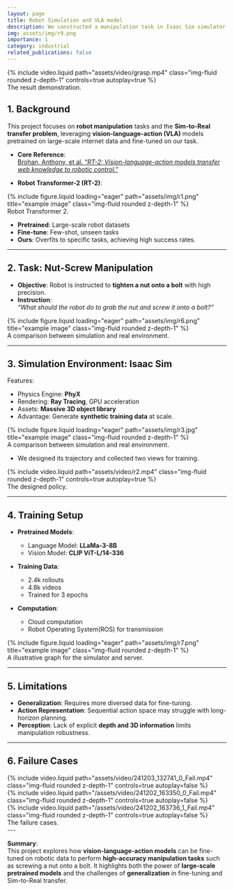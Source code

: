 ```yaml
---
layout: page
title: Robot Simulation and VLA model
description: We constructed a manipulation task in Isaac Sim simulator and trained the model.
img: assets/img/r9.png
importance: 1
category: industrial
related_publications: false
---
```

<div class="row mt-3">
    <div class="col-sm mt-3 mt-md-0">
        {% include video.liquid path="assets/video/grasp.mp4" class="img-fluid rounded z-depth-1" controls=true autoplay=true %}
    </div>
</div>
<div class="caption">
    The result demonstration.
</div>

## 1. Background
This project focuses on **robot manipulation** tasks and the **Sim-to-Real transfer problem**, leveraging **vision-language-action (VLA)** models pretrained on large-scale internet data and fine-tuned on our task.

- **Core Reference**:  
  [Brohan, Anthony, et al. *"RT-2: Vision-language-action models transfer web knowledge to robotic control."*](https://arxiv.org/abs/2307.15818)

- **Robot Transformer-2 (RT-2)**:

<div class="row">
    <div class="col-sm mt-3 mt-md-0">
        {% include figure.liquid loading="eager" path="assets/img/r1.png" title="example image" class="img-fluid rounded z-depth-1" %}
    </div>
</div>
<div class="caption">
    Robot Transformer 2.
</div>

  - **Pretrained**: Large-scale robot datasets  
  - **Fine-tune**: Few-shot, unseen tasks  
  - **Ours**: Overfits to specific tasks, achieving high success rates.

---

## 2. Task: Nut-Screw Manipulation
- **Objective**: Robot is instructed to **tighten a nut onto a bolt** with high precision.  
- **Instruction**:  
  *“What should the robot do to grab the nut and screw it onto a bolt?”*  

<div class="row">
    <div class="col-sm mt-3 mt-md-0">
        {% include figure.liquid loading="eager" path="assets/img/r6.png" title="example image" class="img-fluid rounded z-depth-1" %}
    </div>
</div>
<div class="caption">
    A comparison between simulation and real environment.
</div>

---

## 3. Simulation Environment: Isaac Sim
Features:
- Physics Engine: **PhyX**  
- Rendering: **Ray Tracing**, GPU acceleration  
- Assets: **Massive 3D object library**  
- Advantage: Generate **synthetic training data** at scale.  

<div class="row">
    <div class="col-sm mt-3 mt-md-0">
        {% include figure.liquid loading="eager" path="assets/img/r3.jpg" title="example image" class="img-fluid rounded z-depth-1" %}
    </div>
</div>
<div class="caption">
    A comparison between simulation and real environment.
</div>

- We designed its trajectory and collected two views for training.

<div class="row mt-3">
    <div class="col-sm mt-3 mt-md-0">
        {% include video.liquid path="assets/video/r2.mp4" class="img-fluid rounded z-depth-1" controls=true autoplay=true %}
    </div>
</div>
<div class="caption">
    The designed policy.
</div>

---

## 4. Training Setup
- **Pretrained Models**:  
  - Language Model: **LLaMa-3-8B**  
  - Vision Model: **CLIP ViT-L/14-336**  

- **Training Data**:  
  - 2.4k rollouts  
  - 4.8k videos  
  - Trained for 3 epochs  

- **Computation**:  
  - Cloud computation
  - Robot Operating System(ROS) for transmission

<div class="row">
    <div class="col-sm mt-3 mt-md-0">
        {% include figure.liquid loading="eager" path="assets/img/r7.png" title="example image" class="img-fluid rounded z-depth-1" %}
    </div>
</div>
<div class="caption">
    A illustrative graph for the simulator and server.
</div>

---

## 5. Limitations
- **Generalization**: Requires more diversed data for fine-tuning.  
- **Action Representation**: Sequential action space may struggle with long-horizon planning.  
- **Perception**: Lack of explicit **depth and 3D information** limits manipulation robustness.  

---

## 6. Failure Cases
<div class="row mt-3">
    <div class="col-sm mt-3 mt-md-0">
        {% include video.liquid path="assets/video/241203_132741_0_Fail.mp4" class="img-fluid rounded z-depth-1" controls=true autoplay=false %}
    </div>
    <div class="col-sm mt-3 mt-md-0">
        {% include video.liquid path="/assets/video/241202_163350_0_Fail.mp4" class="img-fluid rounded z-depth-1" controls=true autoplay=false %}
    </div>
    <div class="col-sm mt-3 mt-md-0">
        {% include video.liquid path="/assets/video/241202_163736_1_Fail.mp4" class="img-fluid rounded z-depth-1" controls=true autoplay=false %}
    </div>
</div>
<div class="caption">
    The failure cases.
</div>
---

**Summary**:  
This project explores how **vision-language-action models** can be fine-tuned on robotic data to perform **high-accuracy manipulation tasks** such as screwing a nut onto a bolt. It highlights both the power of **large-scale pretrained models** and the challenges of **generalization** in fine-tuning and Sim-to-Real transfer.


